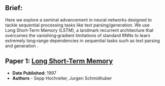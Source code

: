 ## Brief:

Here we explore a seminal advancement in neural networks designed to tackle sequential processing tasks like text parsing/generation. We use
Long Short‑Term Memory (LSTM), a landmark recurrent architecture that overcomes the vanishing‑gradient limitations of standard RNNs to learn extremely long‑range dependencies in sequential tasks such as text parsing and generation .


## Paper 1: [Long Short-Term Memory](https://www.bioinf.jku.at/publications/older/2604.pdf)

- **Date Published:** 1997
- **Authors** - Sepp Hochreiter, Jurgen Schmidhuber

